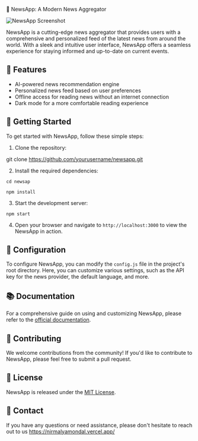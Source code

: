 📰 NewsApp: A Modern News Aggregator

 ![NewsApp Screenshot](https://via.placeholder.com/1200x600)

NewsApp is a cutting-edge news aggregator that provides users with a comprehensive and personalized feed of the latest news from around the world. With a sleek and intuitive user interface, NewsApp offers a seamless experience for staying informed and up-to-date on current events.

## 🚀 Features

* AI-powered news recommendation engine
* Personalized news feed based on user preferences
* Offline access for reading news without an internet connection
* Dark mode for a more comfortable reading experience

## 📖 Getting Started

To get started with NewsApp, follow these simple steps:


1. Clone the repository:

git clone <https://github.com/yourusername/newsapp.git>


2. Install the required dependencies:

`cd newsap` 

`npm install`


3. Start the development server:

 `npm start`


4. Open your browser and navigate to `http://localhost:3000` to view the NewsApp in action.

## 🔧 Configuration

To configure NewsApp, you can modify the `config.js` file in the project's root directory. Here, you can customize various settings, such as the API key for the news provider, the default language, and more.

## 📚 Documentation

For a comprehensive guide on using and customizing NewsApp, please refer to the [official documentation](https://github.com/yourusername/newsapp/wiki).

## 🤝 Contributing

We welcome contributions from the community! If you'd like to contribute to NewsApp, please feel free to submit a pull request.

## 📄 License

NewsApp is released under the [MIT License](https://github.com/yourusername/newsapp/blob/master/LICENSE).

## 💬 Contact

If you have any questions or need assistance, please don't hesitate to reach out to us <https://nirmalyamondal.vercel.app/>